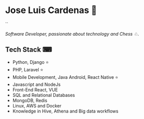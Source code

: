 # Jose Luis Cardenas 👋

``

<em> Software Developer, passionate about technology and Chess ♘.</em>


## Tech Stack ⌨
- Python, Django ⭐
- PHP, Laravel ⭐
- Mobile Development, Java Android, React Native ⭐
- Javascript and NodeJs
- Front-End React, VUE
- SQL and Relational Databases
- MongoDB, Redis
- Linux, AWS and Docker
- Knowledge in Hive, Athena and Big data workflows


<br />
<p>

